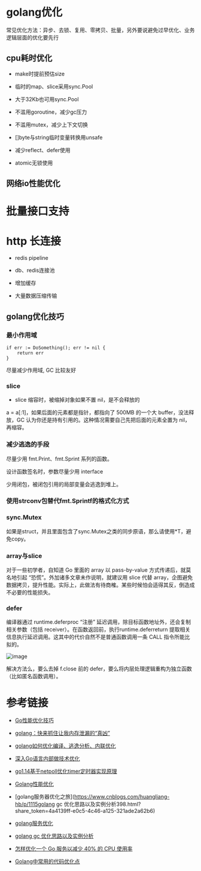 # golang优化

常见优化方法：异步、去锁、复用、零拷贝、批量，另外要说避免过早优化、业务逻辑层面的优化要先行

## cpu耗时优化

* make时提前预估size

* 临时的map、slice采用sync.Pool

* 大于32Kb也可用sync.Pool

* 不滥用goroutine，减少gc压力

* 不滥用mutex，减少上下文切换

* []byte与string临时变量转换用unsafe

* 减少reflect、defer使用

* atomic无锁使用

## 网络io性能优化

# 批量接口支持

# http 长连接

* redis pipeline

* db、redis连接池

* 增加缓存

* 大量数据压缩传输

## golang优化技巧

### 最小作用域

```
if err := DoSomething(); err != nil {
    return err
}
```
尽量减少作用域, GC 比较友好

### slice

* slice 缩容时，被缩掉对象如果不置 nil，是不会释放的

a = a[:1]，如果后面的元素都是指针，都指向了 500MB 的一个大 buffer，没法释放，GC 认为你还是持有引用的。这种情况需要自己先把后面的元素全置为 nil，再缩容。

### 减少逃逸的手段

尽量少用 fmt.Print、fmt.Sprint 系列的函数。

设计函数签名时，参数尽量少用 interface

少用闭包，被闭包引用的局部变量会逃逸到堆上。

### 使用strconv包替代fmt.Sprintf的格式化方式

### sync.Mutex

如果是struct，并且里面包含了sync.Mutex之类的同步原语，那么请使用*T，避免copy。

### array与slice

对于一些初学者，自知道 Go 里面的 array 以 pass-by-value 方式传递后，就莫名地引起 “恐慌”。外加诸多文章未作说明，就建议用 slice 代替 array，企图避免数据拷贝，提升性能。实际上，此做法有待商榷。某些时候怕会适得其反，倒造成不必要的性能损失。

### defer

编译器通过 runtime.deferproc “注册” 延迟调用，除目标函数地址外，还会复制相关参数（包括 receiver）。在函数返回前，执行runtime.deferreturn 提取相关信息执行延迟调用。这其中的代价自然不是普通函数调用一条 CALL 指令所能比拟的。

![image](https://user-images.githubusercontent.com/17688273/201530043-eec035c6-9af1-4b0a-b832-af78c2d2aa97.png)

解决方法么，要么去掉 f.close 前的 defer，要么将内层处理逻辑重构为独立函数（比如匿名函数调用）。

# 参考链接

- [Go性能优化技巧](https://blog.csdn.net/zhonglinzhang/article/details/71107168?share_token=7c9f28b2-f504-4bf2-a52b-6f034b02a4f9)

- [golang：快来抓住让我内存泄漏的“真凶”](https://mp.weixin.qq.com/s/FyHEiaa-UfyLStMKl2VFGA)

- [golang如何优化编译、逃逸分析、内联优化](https://mp.weixin.qq.com/s/tddRxcbzC1mB08C62br38Q)

- [深入Go语言内部做技术优化](https://mp.weixin.qq.com/s/HuGudn8ViKXAz0mIawquyQ)

- [go1.14基于netpoll优化timer定时器实现原理](https://xiaorui.cc/archives/6483?share_token=70d6bd36-1f68-4c66-b042-525fced1e0c5)

- [Golang性能优化](https://blog.csdn.net/yonggeit/article/details/122393354?share_token=f71127c8-846f-4a7a-a7be-58ca7047684f)

- [golang服务器优化之旅](https://www.cnblogs.com/huangliang-hb/p/1115golang gc 优化思路以及实例分析398.html?share_token=4a4139ff-e0c5-4c46-a125-321ade2a62b6)

- [golang服务优化](https://blog.csdn.net/qq_27290011/article/details/121041355?share_token=024b50a3-9d1d-42a3-948f-edbe03dd976c)

- [golang gc 优化思路以及实例分析](https://www.cnblogs.com/gao88/p/9850235.html?share_token=ea789f77-71be-47a2-bedf-f4dbb9dddc15)

- [怎样优化一个 Go 服务以减少 40% 的 CPU 使用率](https://www.toutiao.com/article/6837035024143876611/?app=news_article&timestamp=1668239461&use_new_style=1&req_id=202211121551000101512042280D56B2F8&group_id=6837035024143876611&wxshare_count=1&tt_from=weixin&utm_source=weixin&utm_medium=toutiao_android&utm_campaign=client_share&share_token=2ed44c70-c62c-4101-8f3c-023132bdf6f4&source=m_redirect&wid=1668356410287)

- [Golang中常用的代码优化点](https://mp.weixin.qq.com/s/QONfbKioFf6VqJE2OwP7Kw)
